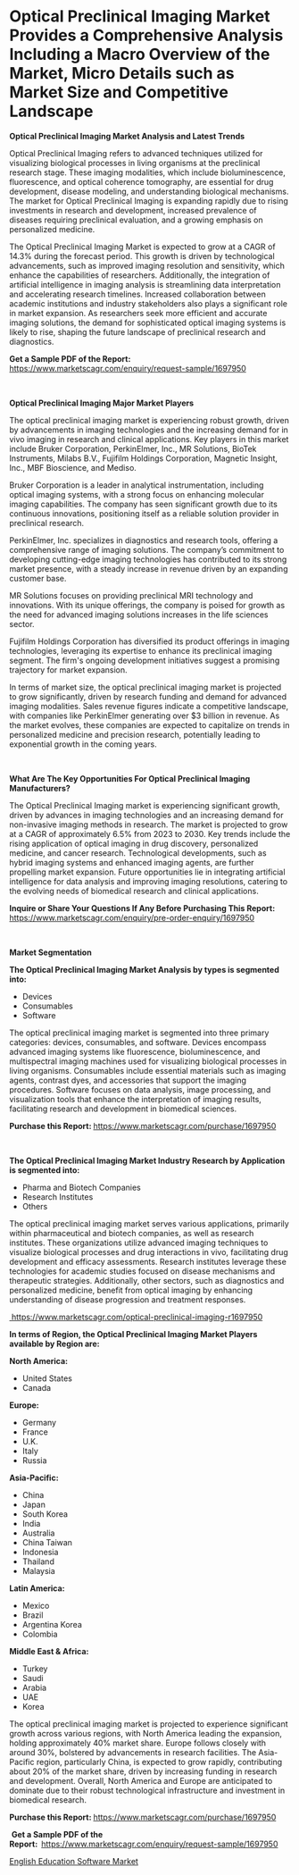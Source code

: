 <p><h1>Optical Preclinical Imaging Market Provides a Comprehensive Analysis Including a Macro Overview of the Market, Micro Details such as Market Size and Competitive Landscape</h1></p><p><strong>Optical Preclinical Imaging Market Analysis and Latest Trends</strong></p>
<p><p>Optical Preclinical Imaging refers to advanced techniques utilized for visualizing biological processes in living organisms at the preclinical research stage. These imaging modalities, which include bioluminescence, fluorescence, and optical coherence tomography, are essential for drug development, disease modeling, and understanding biological mechanisms. The market for Optical Preclinical Imaging is expanding rapidly due to rising investments in research and development, increased prevalence of diseases requiring preclinical evaluation, and a growing emphasis on personalized medicine.</p><p>The Optical Preclinical Imaging Market is expected to grow at a CAGR of 14.3% during the forecast period. This growth is driven by technological advancements, such as improved imaging resolution and sensitivity, which enhance the capabilities of researchers. Additionally, the integration of artificial intelligence in imaging analysis is streamlining data interpretation and accelerating research timelines. Increased collaboration between academic institutions and industry stakeholders also plays a significant role in market expansion. As researchers seek more efficient and accurate imaging solutions, the demand for sophisticated optical imaging systems is likely to rise, shaping the future landscape of preclinical research and diagnostics.</p></p>
<p><strong>Get a Sample PDF of the Report:&nbsp;</strong> <a href="https://www.marketscagr.com/enquiry/request-sample/1697950?utm_campaign=2114&utm_medium=2&utm_source=Github&utm_content=ia&utm_term=09032025&utm_id=optical-preclinical-imaging">https://www.marketscagr.com/enquiry/request-sample/1697950</a></p>
<p>&nbsp;</p>
<p><strong>Optical Preclinical Imaging Major Market Players</strong></p>
<p><p>The optical preclinical imaging market is experiencing robust growth, driven by advancements in imaging technologies and the increasing demand for in vivo imaging in research and clinical applications. Key players in this market include Bruker Corporation, PerkinElmer, Inc., MR Solutions, BioTek Instruments, Milabs B.V., Fujifilm Holdings Corporation, Magnetic Insight, Inc., MBF Bioscience, and Mediso.</p><p>Bruker Corporation is a leader in analytical instrumentation, including optical imaging systems, with a strong focus on enhancing molecular imaging capabilities. The company has seen significant growth due to its continuous innovations, positioning itself as a reliable solution provider in preclinical research.</p><p>PerkinElmer, Inc. specializes in diagnostics and research tools, offering a comprehensive range of imaging solutions. The company’s commitment to developing cutting-edge imaging technologies has contributed to its strong market presence, with a steady increase in revenue driven by an expanding customer base.</p><p>MR Solutions focuses on providing preclinical MRI technology and innovations. With its unique offerings, the company is poised for growth as the need for advanced imaging solutions increases in the life sciences sector.</p><p>Fujifilm Holdings Corporation has diversified its product offerings in imaging technologies, leveraging its expertise to enhance its preclinical imaging segment. The firm's ongoing development initiatives suggest a promising trajectory for market expansion.</p><p>In terms of market size, the optical preclinical imaging market is projected to grow significantly, driven by research funding and demand for advanced imaging modalities. Sales revenue figures indicate a competitive landscape, with companies like PerkinElmer generating over $3 billion in revenue. As the market evolves, these companies are expected to capitalize on trends in personalized medicine and precision research, potentially leading to exponential growth in the coming years.</p></p>
<p>&nbsp;</p>
<p><strong>What Are The Key Opportunities For Optical Preclinical Imaging Manufacturers?</strong></p>
<p><p>The Optical Preclinical Imaging market is experiencing significant growth, driven by advances in imaging technologies and an increasing demand for non-invasive imaging methods in research. The market is projected to grow at a CAGR of approximately 6.5% from 2023 to 2030. Key trends include the rising application of optical imaging in drug discovery, personalized medicine, and cancer research. Technological developments, such as hybrid imaging systems and enhanced imaging agents, are further propelling market expansion. Future opportunities lie in integrating artificial intelligence for data analysis and improving imaging resolutions, catering to the evolving needs of biomedical research and clinical applications.</p></p>
<p><strong>Inquire or Share Your Questions If Any Before Purchasing This Report:</strong> <a href="https://www.marketscagr.com/enquiry/pre-order-enquiry/1697950?utm_campaign=2114&utm_medium=2&utm_source=Github&utm_content=ia&utm_term=09032025&utm_id=optical-preclinical-imaging">https://www.marketscagr.com/enquiry/pre-order-enquiry/1697950</a></p>
<p>&nbsp;</p>
<p><strong>Market Segmentation</strong></p>
<p><strong>The Optical Preclinical Imaging Market Analysis by types is segmented into:</strong></p>
<p><ul><li>Devices</li><li>Consumables</li><li>Software</li></ul></p>
<p><p>The optical preclinical imaging market is segmented into three primary categories: devices, consumables, and software. Devices encompass advanced imaging systems like fluorescence, bioluminescence, and multispectral imaging machines used for visualizing biological processes in living organisms. Consumables include essential materials such as imaging agents, contrast dyes, and accessories that support the imaging procedures. Software focuses on data analysis, image processing, and visualization tools that enhance the interpretation of imaging results, facilitating research and development in biomedical sciences.</p></p>
<p><strong>Purchase this Report:&nbsp;</strong><a href="https://www.marketscagr.com/purchase/1697950?utm_campaign=2114&utm_medium=2&utm_source=Github&utm_content=ia&utm_term=09032025&utm_id=optical-preclinical-imaging">https://www.marketscagr.com/purchase/1697950</a></p>
<p>&nbsp;</p>
<p><strong>The Optical Preclinical Imaging Market Industry Research by Application is segmented into:</strong></p>
<p><ul><li>Pharma and Biotech Companies</li><li>Research Institutes</li><li>Others</li></ul></p>
<p><p>The optical preclinical imaging market serves various applications, primarily within pharmaceutical and biotech companies, as well as research institutes. These organizations utilize advanced imaging techniques to visualize biological processes and drug interactions in vivo, facilitating drug development and efficacy assessments. Research institutes leverage these technologies for academic studies focused on disease mechanisms and therapeutic strategies. Additionally, other sectors, such as diagnostics and personalized medicine, benefit from optical imaging by enhancing understanding of disease progression and treatment responses.</p></p>
<p><a href="https://www.marketscagr.com/optical-preclinical-imaging-r1697950?utm_campaign=2114&utm_medium=2&utm_source=Github&utm_content=ia&utm_term=09032025&utm_id=optical-preclinical-imaging">&nbsp;https://www.marketscagr.com/optical-preclinical-imaging-r1697950</a></p>
<p><strong>In terms of Region, the Optical Preclinical Imaging Market Players available by Region are:</strong></p>
<p>
    <p> <strong> North America: </strong>
        <ul>
            <li>United States</li>
            <li>Canada</li>
        </ul>
        </p> 
    <p> <strong> Europe: </strong>
        <ul>
            <li>Germany</li>
            <li>France</li>
            <li>U.K.</li>
            <li>Italy</li>
            <li>Russia</li>
        </ul>
        </p> 
    <p> <strong> Asia-Pacific: </strong>
        <ul>
            <li>China</li>
            <li>Japan</li>
            <li>South Korea</li>
            <li>India</li>
            <li>Australia</li>
            <li>China Taiwan</li>
            <li>Indonesia</li>
            <li>Thailand</li>
            <li>Malaysia</li>
        </ul>
        </p> 
    <p> <strong> Latin America: </strong>
        <ul>
            <li>Mexico</li>
            <li>Brazil</li>
            <li>Argentina Korea</li>
            <li>Colombia</li>
        </ul>
        </p> 
    <p> <strong> Middle East & Africa: </strong>
        <ul>
            <li>Turkey</li>
            <li>Saudi</li>
            <li>Arabia</li>
            <li>UAE</li>
            <li>Korea</li>
        </ul>
    </p>
    </p>
<p><p>The optical preclinical imaging market is projected to experience significant growth across various regions, with North America leading the expansion, holding approximately 40% market share. Europe follows closely with around 30%, bolstered by advancements in research facilities. The Asia-Pacific region, particularly China, is expected to grow rapidly, contributing about 20% of the market share, driven by increasing funding in research and development. Overall, North America and Europe are anticipated to dominate due to their robust technological infrastructure and investment in biomedical research.</p></p>
<p><strong>Purchase this Report: </strong><a href="https://www.marketscagr.com/purchase/1697950?utm_campaign=2114&utm_medium=2&utm_source=Github&utm_content=ia&utm_term=09032025&utm_id=optical-preclinical-imaging">https://www.marketscagr.com/purchase/1697950</a></p>
<p>&nbsp;<strong>Get a Sample PDF of the Report:&nbsp;&nbsp;</strong><a href="https://www.marketscagr.com/enquiry/request-sample/1697950?utm_campaign=2114&utm_medium=2&utm_source=Github&utm_content=ia&utm_term=09032025&utm_id=optical-preclinical-imaging">https://www.marketscagr.com/enquiry/request-sample/1697950</a></p>
<p><strong></strong></p>
<p><p><a href="https://github.com/tamvrosiya/Market-Research-Report-List-6/blob/main/english-education-software-market.md?utm_campaign=2114&utm_medium=2&utm_source=Github&utm_content=ia&utm_term=09032025&utm_id=optical-preclinical-imaging">English Education Software Market</a></p></p>
